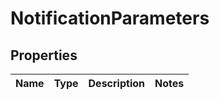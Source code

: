 # NotificationParameters

## Properties
Name | Type | Description | Notes
------------ | ------------- | ------------- | -------------

